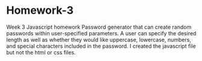 # Homework-3
Week 3 Javascript homework
Password generator that can create random passwords within user-specified parameters. A user can specify the desired length as well as whether they would like uppercase, lowercase, numbers, and special characters included in the password. I created the javascript file but not the html or css files.
